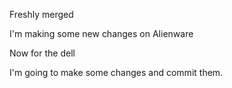 Freshly merged

I'm making some new changes on Alienware

Now for the dell

I'm going to make some changes and commit them. 